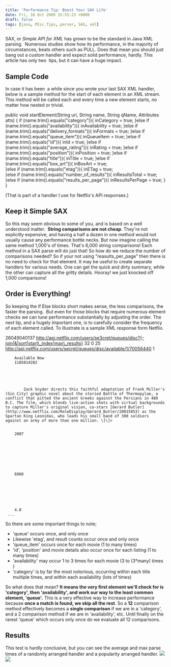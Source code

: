 ```yaml
---
title: 'Performance Tip: Boost Your SAX Life'
date: Fri, 16 Oct 2009 15:55:23 +0000
draft: false
tags: [java, MIsc.Tips, parser, SAX, xml]
---
```


SAX, or _Simple API for XML_ has grown to be the standard in Java XML parsing.  Numerous studies show how its performance, in the majority of circumstances, beats others such as PULL. Does that mean you should just bang out a custom handler and expect solid performance, hardly. This article has only two  tips, but it can have a huge impact.

Sample Code
-----------

In case it has been  a while since you wrote your last SAX XML handler, below is a sample method for the start of each element in an XML stream. This method will be called each and every time a new element starts, no matter how nested or trivial.

public void startElement(String uri, String name, String qName,	Attributes atts) {
		if (name.trim().equals("category")){
			inCategory = true;
		}else if (name.trim().equals("availability")){
			inAvailability = true;
		}else if (name.trim().equals("delivery_formats")){
			inFormats = true;
		}else if (name.trim().equals("queue_item")){
			inQueueItem = true;
		}else if (name.trim().equals("id")){
			inId = true;
		}else if (name.trim().equals("average_rating")){
			inRating = true;
		}else if (name.trim().equals("position")){
			inPosition = true;
		}else if (name.trim().equals("title")){
			inTitle = true;
		}else if (name.trim().equals("box_art")){
			inBoxArt = true;	
		}else if (name.trim().equals("etag")){
			inETag = true;			
		}else if (name.trim().equals("number\_of\_results")){
			inResultsTotal = true;
		}else if (name.trim().equals("results\_per\_page")){
			inResultsPerPage = true;
		}
	}

(That is part of a handler I use for Netflix's API responses.)

Keep it Simple SAX
------------------

So this may seem obvious to some of you, and is based on a well understood matter.  **String comparisons are not cheap**. They're not explicitly expensive, and having a half a dozen in one method would not usually cause any performance bottle necks. But now imagine calling the same method 1,000's of times. That's 6,000 string comparisons! Each method in a SAX parse will do just that! So how do we reduce the number of comparisons needed? So if your not using "reasults\_per\_page" then there is no need to check for that element. It may be useful to create separate handlers for various needs. One can get the quick and dirty summary, while the other can capture all the gritty details. Hooray! we just knocked off 1,000 comparisons!

Order is Everything!
--------------------

So keeping the If Else blocks short makes sense, the less comparisons, the faster the parsing.  But even for those blocks that require numerous element checks we can tune performance substantially by adjusting the order. The next tip, and a hugely important one, is to carefully consider the frequency of each element called. To illustrate is a sample XML response form Netflix.

 26049040137
	http://api.netflix.com/users/se3cret/queues/disc?{-join|&|sort|start\_index|max\_results} 
	32
	0
	25
	 http://api.netflix.com/users/secret/queues/disc/available/1/70056440 
		1
		
		Available Now
		1185814282
		
		
		
		
		
			Zack Snyder directs this faithful adaptation of Frank Miller's (Sin City) graphic novel about the storied Battle of Thermopylae, a conflict that pitted the ancient Greeks against the Persians in 480 B.C. The film, which blends live-action shots with virtual backgrounds to capture Miller's original vision, co-stars [Gerard Butler](http://www.netflix.com/RoleDisplay/Gerard_Butler/20015853) as the Spartan King Leonidas, who leads his small band of 300 soldiers against an army of more than one million. \]\]>
		
		
		2007
		
		
		
		
		
		
		
		
		6960
		
			  
		
		
		
		
		
		4.0 
	 ... 

So there are some important things to note;

*   'queue' occurs once, and only once
*   Likewise 'etag', and result counts occur once and only once
*   'queue_item' occurs once for each movie (1 to many times)
*   'id', 'position' and movie details also occur once for each listing (1 to many times)
*   'availability' may occur 1 to 3 times for each movie (3 to (3*many) times )
*   'category' is by far the most notorious, occurring within each title multiple times, and within each availability (lots of times)

So what does that mean? **It means the very first element we'll check for is 'category', then 'availability', and work our way to the least common element, 'queue'.** This is a very effective way to increase performance because **once a match is found, we skip all the rest**. So a **12** comparison method effectively becomes a **single comparison** if we are in a 'category', and a 2 comparison method if we are in 'availability', etc. Until finally on the rarest 'queue' which occurs only once do we evaluate all 12 comparisons.

Results
-------

This test is hardly conclusive, but you can see the average and max parse times of a randomly arranged handler and a popularity arranged handler. ![](http://spreadsheets.google.com/oimg?key=0ApQs0QFa9ReJdHpselhsbGwxZVB3ZXdDa01ObmQ3Nnc&oid=4&v=1256445520530) ![](http://spreadsheets.google.com/oimg?key=0ApQs0QFa9ReJdHpselhsbGwxZVB3ZXdDa01ObmQ3Nnc&oid=6&v=1256445692757)
